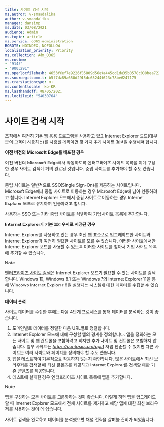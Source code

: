 ```yaml
---
title: 사이트 검색 시작
ms.author: v-smandalika
author: v-smandalika
manager: dansimp
ms.date: 03/08/2021
audience: Admin
ms.topic: article
ms.service: o365-administration
ROBOTS: NOINDEX, NOFOLLOW
localization_priority: Priority
ms.collection: Adm_O365
ms.custom:
- "9143"
- "9005291"
ms.openlocfilehash: 4653fdef7e9226f05809d56e9a445cd1da35b0578c088bea72252a281d4527d2
ms.sourcegitcommit: b5f7da89a650d2915dc652449623c78be6247175
ms.translationtype: HT
ms.contentlocale: ko-KR
ms.lasthandoff: 08/05/2021
ms.locfileid: "54030764"
---
```

# <a name="do-site-discovery"></a>사이트 검색 시작

조직에서 여전히 기존 웹 응용 프로그램을 사용하고 있고 Internet Explorer 모드(대부분의 고객이 사용하는)를 사용할 계획이면 몇 가지 추가 사이트 검색을 수행해야 합니다.

**이전 버전의 Microsoft Edge를 배포한 경우**

이전 버전의 Microsoft Edge에서 작동하도록 엔터프라이즈 사이트 목록을 이미 구성한 경우 사이트 검색이 거의 완료된 것입니다. 중립 사이트를 추가해야 할 수도 있습니다.

중립 사이트는 일반적으로 SSO(Single Sign-On)를 제공하는 사이트입니다. Microsoft Edge에서 중립 사이트로 이동하는 경우 Microsoft Edge에 남아 인증하려고 합니다. Internet Explorer 모드에서 중립 사이트로 이동하는 경우 Internet Explorer 모드로 유지하여 인증하려고 합니다.

사용하는 SSO 또는 기타 중립 사이트를 식별하여 기업 사이트 목록에 추가합니다.

**Internet Explorer가 기본 브라우저로 지정된 경우**

Internet Explorer를 사용하고 있는 경우 최신 웹 표준으로 업그레이드한 사이트와 Internet Explorer가 여전히 필요한 사이트를 모를 수 있습니다. 이러한 사이트에서만 Internet Explorer 모드를 사용할 수 있도록 이러한 사이트를 찾아서 기업 사이트 목록에 추가할 수 있습니다.

> [!NOTE]
> [엔터프라이즈 사이트 검색](https://docs.microsoft.com/internet-explorer/ie11-deploy-guide/collect-data-using-enterprise-site-discovery)은 Internet Explorer 모드가 필요할 수 있는 사이트를 검색합니다. Windows 10, Windows 8.1 또는 Windows 7의 Internet Explorer 11을 통해 Windows Internet Explorer 8을 실행하는 시스템에 대한 데이터를 수집할 수 있습니다.

**데이터 분석**

사이트 데이터를 수집한 후에는 다음 4단계 프로세스를 통해 데이터를 분석하는 것이 좋습니다.
1. 도메인별로 데이터를 정렬한 다음 URL별로 정렬합니다.
2. Internet Explorer 모드에 대해 구성할 앱의 경계를 정의합니다. 앱을 정의하는 모든 사이트 및 웹 컨트롤을 포함하려고 하지만 추가 사이트 및 컨트롤은 포함하지 않습니다. 일부 사이트는 *https://contoso.com/app1* 처럼 단순할 수 있지만 다른 사이트는 여러 사이트와 페이지를 정의해야 할 수도 있습니다.
3. 앱을 테스트하여 기본적으로 작동하지 않는지 확인합니다. 많은 사이트에서 최신 브라우저를 검색할 때 최신 콘텐츠를 제공하고 Internet Explorer를 검색할 때만 기존 콘텐츠를 제공합니다.
4. 테스트에 실패한 경우 엔터프라이즈 사이트 목록에 앱을 추가합니다.

> [!NOTE]
> 앱을 구성하는 모든 사이트를 그룹화하는 것이 좋습니다. 이렇게 하면 앱을 업그레이드할 때 Internet Explorer 모드에서 전체 사이트를 제거하고 해당 앱에 대한 최신 브라우저를 사용하는 것이 더 쉽습니다.

사이트 검색을 완료하고 데이터를 분석했으면 채널 전략을 살펴볼 준비가 되었습니다.

